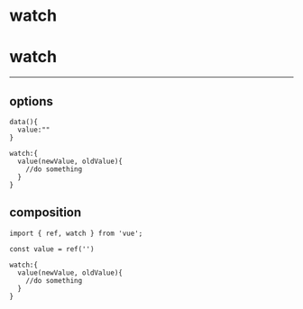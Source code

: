# watch

# watch

---

## options

```
data(){
  value:""
}

watch:{
  value(newValue, oldValue){
    //do something
  }
}
```

## composition

```
import { ref, watch } from 'vue';

const value = ref('')

watch:{
  value(newValue, oldValue){
    //do something
  }
}

```